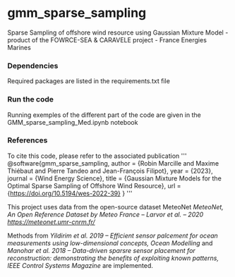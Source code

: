 # gmm_sparse_sampling
Sparse Sampling of offshore wind resource using Gaussian Mixture Model - product of the FOWRCE-SEA &amp; CARAVELE project - France Energies Marines


### Dependencies
Required packages are listed in the requirements.txt file

### Run the code
Running exemples of the different part of the code are given in the GMM_sparse_sampling_Med.ipynb notebook

### References
To cite this code, please refer to the associated publication
'''
@software{gmm_sparse_sampling,
  author       = {Robin Marcille and
                  Maxime Thiébaut and
                  Pierre Tandeo and
                  Jean-François Filipot},
  year		   = {2023},
  journal	   = {Wind Energy Science},
  title        = {Gaussian Mixture Models for the Optimal Sparse Sampling of Offshore Wind Resource},
  url          = {https://doi.org/10.5194/wes-2022-39}
}
'''

This project uses data from the open-source dataset MeteoNet 
*MeteoNet, An Open Reference Dataset by Meteo France – Larvor et al. – 2020* *https://meteonet.umr-cnrm.fr/*

Methods from 
*Yildirim et al. 2019 – Efficient sensor palcement for ocean measurements using low-dimensional concepts, Ocean Modelling* 
and 
*Manohar et al. 2018 – Data-driven sparsre sensor placement for reconstruction: demonstrating the benefits of exploiting known patterns, IEEE Control Systems Magazine* 
are implemented.
